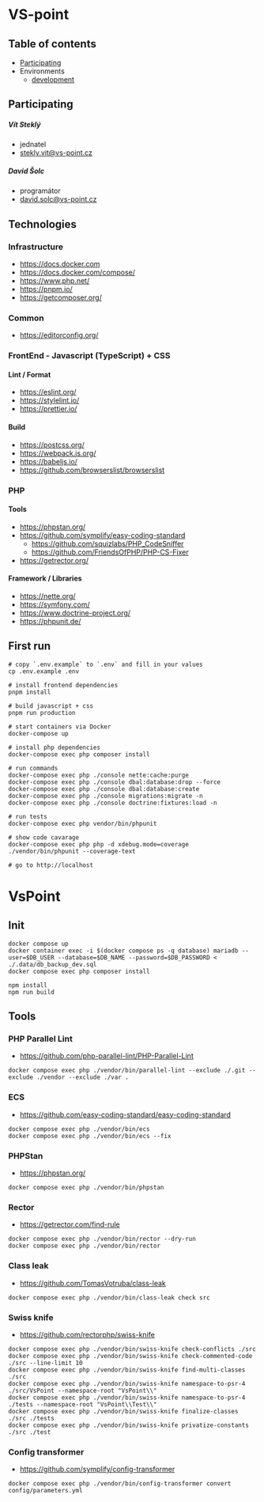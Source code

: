 # VS-point

## Table of contents

- [Participating](#Participating)
- Environments
  - [development](.docs/env.dev.md)

## Participating

##### Vít Steklý
- jednatel
- stekly.vit@vs-point.cz

##### David Šolc
- programátor
- david.solc@vs-point.cz

## Technologies

### Infrastructure

- https://docs.docker.com
- https://docs.docker.com/compose/
- https://www.php.net/
- https://pnpm.io/
- https://getcomposer.org/

### Common

- https://editorconfig.org/

### FrontEnd - Javascript (TypeScript) + CSS

#### Lint / Format

- https://eslint.org/
- https://stylelint.io/
- https://prettier.io/

#### Build

- https://postcss.org/
- https://webpack.js.org/
- https://babeljs.io/
- https://github.com/browserslist/browserslist

### PHP

#### Tools

- https://phpstan.org/
- https://github.com/symplify/easy-coding-standard
  - https://github.com/squizlabs/PHP_CodeSniffer
  - https://github.com/FriendsOfPHP/PHP-CS-Fixer
- https://getrector.org/

#### Framework / Libraries

- https://nette.org/
- https://symfony.com/
- https://www.doctrine-project.org/
- https://phpunit.de/

## First run

```console
# copy `.env.example` to `.env` and fill in your values
cp .env.example .env

# install frontend dependencies
pnpm install

# build javascript + css
pnpm run production

# start containers via Docker
docker-compose up

# install php dependencies
docker-compose exec php composer install

# run commands
docker-compose exec php ./console nette:cache:purge
docker-compose exec php ./console dbal:database:drop --force
docker-compose exec php ./console dbal:database:create
docker-compose exec php ./console migrations:migrate -n
docker-compose exec php ./console doctrine:fixtures:load -n

# run tests
docker-compose exec php vendor/bin/phpunit

# show code cavarage
docker-compose exec php php -d xdebug.mode=coverage ./vendor/bin/phpunit --coverage-text

# go to http://localhost
```

# VsPoint

## Init

```shell
docker compose up
docker container exec -i $(docker compose ps -q database) mariadb --user=$DB_USER --database=$DB_NAME --password=$DB_PASSWORD < ./.data/db_backup_dev.sql
docker compose exec php composer install

npm install
npm run build
```

## Tools

### PHP Parallel Lint

- https://github.com/php-parallel-lint/PHP-Parallel-Lint

```shell
docker compose exec php ./vendor/bin/parallel-lint --exclude ./.git --exclude ./vendor --exclude ./var .
```

### ECS

- https://github.com/easy-coding-standard/easy-coding-standard

```shell
docker compose exec php ./vendor/bin/ecs
docker compose exec php ./vendor/bin/ecs --fix
```

### PHPStan

- https://phpstan.org/

```shell
docker compose exec php ./vendor/bin/phpstan
```

### Rector

- https://getrector.com/find-rule

```shell
docker compose exec php ./vendor/bin/rector --dry-run
docker compose exec php ./vendor/bin/rector
```

### Class leak

- https://github.com/TomasVotruba/class-leak

```shell
docker compose exec php ./vendor/bin/class-leak check src
```

### Swiss knife

- https://github.com/rectorphp/swiss-knife

```shell
docker compose exec php ./vendor/bin/swiss-knife check-conflicts ./src
docker compose exec php ./vendor/bin/swiss-knife check-commented-code ./src --line-limit 10
docker compose exec php ./vendor/bin/swiss-knife find-multi-classes ./src
docker compose exec php ./vendor/bin/swiss-knife namespace-to-psr-4 ./src/VsPoint --namespace-root "VsPoint\\"
docker compose exec php ./vendor/bin/swiss-knife namespace-to-psr-4 ./tests --namespace-root "VsPoint\\Test\\"
docker compose exec php ./vendor/bin/swiss-knife finalize-classes ./src ./tests
docker compose exec php ./vendor/bin/swiss-knife privatize-constants ./src ./test
```

### Config transformer

- https://github.com/symplify/config-transformer

```shell
docker compose exec php ./vendor/bin/config-transformer convert config/parameters.yml
```
